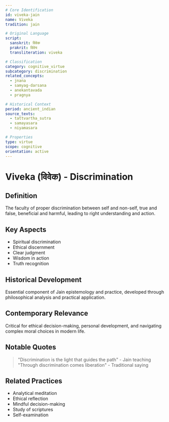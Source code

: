 ```yaml
---
# Core Identification
id: viveka-jain
name: Viveka
tradition: jain

# Original Language
script:
  sanskrit: विवेक
  prakrit: विवेय
  transliteration: viveka

# Classification
category: cognitive_virtue
subcategory: discrimination
related_concepts:
  - jnana
  - samyag-darsana
  - anekantavada
  - pragnya

# Historical Context
period: ancient_indian
source_texts:
  - tattvartha_sutra
  - samayasara
  - niyamasara

# Properties
type: virtue
scope: cognitive
orientation: active
---
```


# Viveka (विवेक) - Discrimination

## Definition
The faculty of proper discrimination between self and non-self, true and false, beneficial and harmful, leading to right understanding and action.

## Key Aspects
- Spiritual discrimination
- Ethical discernment
- Clear judgment
- Wisdom in action
- Truth recognition

## Historical Development
Essential component of Jain epistemology and practice, developed through philosophical analysis and practical application.

## Contemporary Relevance
Critical for ethical decision-making, personal development, and navigating complex moral choices in modern life.

## Notable Quotes
> "Discrimination is the light that guides the path" - Jain teaching
> "Through discrimination comes liberation" - Traditional saying

## Related Practices
- Analytical meditation
- Ethical reflection
- Mindful decision-making
- Study of scriptures
- Self-examination